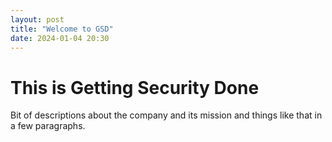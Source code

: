 ```yaml
---
layout: post
title: "Welcome to GSD"
date: 2024-01-04 20:30
---
```


# This is Getting Security Done

Bit of descriptions about the company and its mission and things like that in a few paragraphs.
